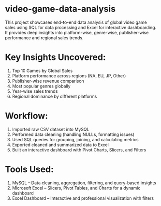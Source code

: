 # video-game-data-analysis
This project showcases end-to-end data analysis of global video game sales using SQL for data processing and Excel for interactive dashboarding. It provides deep insights into platform-wise, genre-wise, publisher-wise performance and regional sales trends.

# Key Insights Uncovered:
1) Top 10 Games by Global Sales
2) Platform performance across regions (NA, EU, JP, Other)
3) Publisher-wise revenue comparison
4) Most popular genres globally
5) Year-wise sales trends
6) Regional dominance by different platforms

# Workflow:
1) Imported raw CSV dataset into MySQL
2) Performed data cleaning (handling NULLs, formatting issues)
3) Used SQL queries for grouping, joining, and calculating metrics
4) Exported cleaned and summarized data to Excel
5) Built an interactive dashboard with Pivot Charts, Slicers, and Filters

# Tools Used:
1) MySQL – Data cleaning, aggregation, filtering, and query-based insights
2) Microsoft Excel – Slicers, Pivot Tables, and Charts for a dynamic dashboard
3) Excel Dashboard – Interactive and professional visualization with filters
